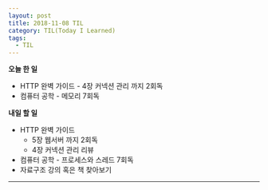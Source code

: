 ```yaml
---
layout: post
title: 2018-11-08 TIL
category: TIL(Today I Learned)
tags:
  - TIL
---
```




**오늘 한 일**

- HTTP 완벽 가이드 - 4장 커넥션 관리 까지 2회독
- 컴퓨터 공학 - 메모리 7회독

**내일 할 일**

- HTTP 완벽 가이드
  - 5장 웹서버 까지 2회독
  - 4장 커넥션 관리 리뷰
- 컴퓨터 공학 - 프로세스와 스레드 7회독
- 자료구조 강의 혹은 책 찾아보기

---


